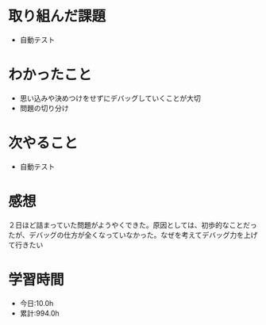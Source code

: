 # 取り組んだ課題
- 自動テスト
# わかったこと
- 思い込みや決めつけをせずにデバッグしていくことが大切
- 問題の切り分け
# 次やること
- 自動テスト
# 感想
２日ほど詰まっていた問題がようやくできた。原因としては、初歩的なことだったが、デバッグの仕方が全くなっていなかった。なぜを考えてデバッグ力を上げて行きたい
# 学習時間
- 今日:10.0h
- 累計:994.0h